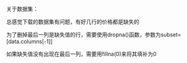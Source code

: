 关于数据集：

总感觉下载的数据集有问题，有好几行的价格都是缺失的

为了删掉最后一列是缺失值的行，需要使用dropna()函数，参数为subset=[data.columns[-1]]

如果缺失值没有出现在最后一列，需要用fillna(0)来将其填补为0
